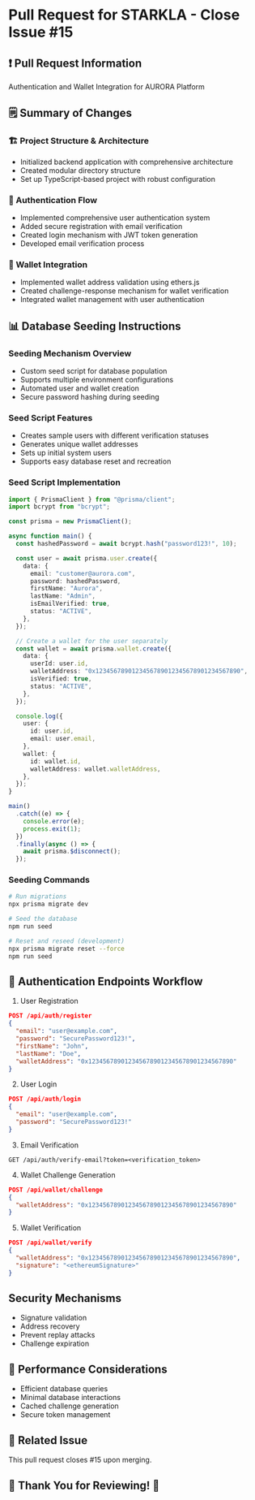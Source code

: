 # Pull Request for STARKLA - Close Issue #15

## ❗ Pull Request Information
Authentication and Wallet Integration for AURORA Platform

## 🗒️ Summary of Changes

### 🏗️ Project Structure & Architecture
- Initialized backend application with comprehensive architecture
- Created modular directory structure
- Set up TypeScript-based project with robust configuration

### 🔐 Authentication Flow
- Implemented comprehensive user authentication system
- Added secure registration with email verification
- Created login mechanism with JWT token generation
- Developed email verification process

### 🏦 Wallet Integration
- Implemented wallet address validation using ethers.js
- Created challenge-response mechanism for wallet verification
- Integrated wallet management with user authentication

## 📊 Database Seeding Instructions

### Seeding Mechanism Overview
- Custom seed script for database population
- Supports multiple environment configurations
- Automated user and wallet creation
- Secure password hashing during seeding

### Seed Script Features
- Creates sample users with different verification statuses
- Generates unique wallet addresses
- Sets up initial system users
- Supports easy database reset and recreation

### Seed Script Implementation
```typescript
import { PrismaClient } from "@prisma/client";
import bcrypt from "bcrypt";

const prisma = new PrismaClient();

async function main() {
  const hashedPassword = await bcrypt.hash("password123!", 10);

  const user = await prisma.user.create({
    data: {
      email: "customer@aurora.com",
      password: hashedPassword,
      firstName: "Aurora",
      lastName: "Admin",
      isEmailVerified: true,
      status: "ACTIVE",
    },
  });

  // Create a wallet for the user separately
  const wallet = await prisma.wallet.create({
    data: {
      userId: user.id,
      walletAddress: "0x1234567890123456789012345678901234567890",
      isVerified: true,
      status: "ACTIVE",
    },
  });

  console.log({
    user: {
      id: user.id,
      email: user.email,
    },
    wallet: {
      id: wallet.id,
      walletAddress: wallet.walletAddress,
    },
  });
}

main()
  .catch((e) => {
    console.error(e);
    process.exit(1);
  })
  .finally(async () => {
    await prisma.$disconnect();
  });

```

### Seeding Commands
```bash
# Run migrations
npx prisma migrate dev

# Seed the database
npm run seed

# Reset and reseed (development)
npx prisma migrate reset --force
npm run seed
```

## 🔐 Authentication Endpoints Workflow

1. User Registration
```json
POST /api/auth/register
{
  "email": "user@example.com",
  "password": "SecurePassword123!",
  "firstName": "John",
  "lastName": "Doe",
  "walletAddress": "0x1234567890123456789012345678901234567890"
}
```

2. User Login
```json
POST /api/auth/login
{
  "email": "user@example.com",
  "password": "SecurePassword123!"
}
```

3. Email Verification
```
GET /api/auth/verify-email?token=<verification_token>
```

4. Wallet Challenge Generation
```json
POST /api/wallet/challenge
{
  "walletAddress": "0x1234567890123456789012345678901234567890"
}
```

5. Wallet Verification
```json
POST /api/wallet/verify
{
  "walletAddress": "0x1234567890123456789012345678901234567890",
  "signature": "<ethereumSignature>"
}
```


## Security Mechanisms
- Signature validation
- Address recovery
- Prevent replay attacks
- Challenge expiration

## 🚀 Performance Considerations
- Efficient database queries
- Minimal database interactions
- Cached challenge generation
- Secure token management

## 📂 Related Issue
This pull request closes #15 upon merging.

## 🎉 Thank You for Reviewing! 🎉

